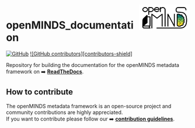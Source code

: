 <a href="/docs/_static/openMINDS_documentation_logo_light.png">
  <picture>
    <source media="(prefers-color-scheme: dark)" srcset="/docs/_static/openMINDS_documentation_logo_dark.png">
    <source media="(prefers-color-scheme: light)" srcset="/docs/_static/openMINDS_documentation_logo_light.png">
    <img alt="openMINDS documentation" src="/docs/_static/openMINDS_documentation_logo_light.png" title="Logo created by Schlegel, Zehl, and Hagen Blixhavn." align="right" height="70">
  </picture>
</a>

# openMINDS_documentation

[![GitHub][license-shield]][license-url]
[![GitHub contributors][contributors-shield]][contributors-url]

Repository for building the documentation for the openMINDS metadata framework on :arrow_right: [**ReadTheDocs**][docu-url].

## How to contribute

The openMINDS metadata framework is an open-source project and community contributions are highly appreciated.  
If you want to contribute please follow our :arrow_right: [**contribution guidelines**][contribution-url].

<!-- MARKDOWN LINKS & IMAGES -->
<!-- https://www.markdownguide.org/basic-syntax/#reference-style-links -->
[contribution-url]: https://openminds-documentation.readthedocs.io/en/latest/shared/contribution_guidelines.html
[contributors-url]: https://img.shields.io/github/contributors/openMetadataInitiative/openMINDS_documentation
[docu-url]: https://openminds-documentation.readthedocs.io
[license-url]: https://raw.githubusercontent.com/openMetadataInitiative/openMINDS_documentation/main/LICENSE
[license-shield]: https://img.shields.io/github/license/openMetadataInitiative/openMINDS_documentation
